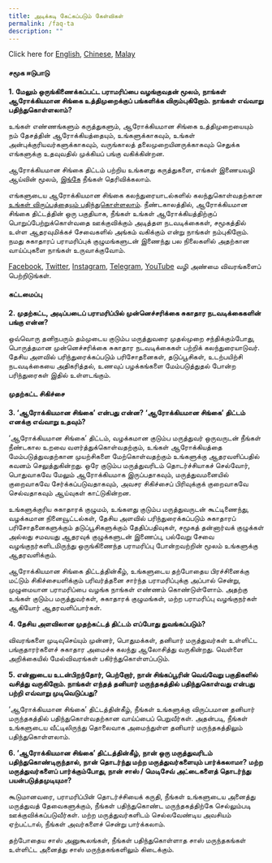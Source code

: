 ```yaml
---
title: அடிக்கடி கேட்கப்படும் கேள்விகள்
permalink: /faq-ta
description: ""
---
```

Click here for [English](/faq), [Chinese](/faq-cn), [Malay](/faq-ml)

#### சமூக ஈடுபாடு

**1.	மேலும் ஒருங்கிணைக்கப்பட்ட பராமரிப்பை வழங்குவதன் மூலம், நாங்கள் ஆரோக்கியமான சிங்கை உத்திமுறைக்குப் பங்களிக்க விரும்புகிறோம். நாங்கள் எவ்வாறு பதிந்துகொள்ளலாம்?**

உங்கள் எண்ணங்களும் கருத்துகளும், ஆரோக்கியமான சிங்கை உத்திமுறையையும் நம் தேசத்தின் ஆரோக்கியத்தையும், உங்களுக்காகவும், உங்கள் அன்புக்குரியவர்களுக்காகவும், வருங்காலத் தலைமுறையினருக்காகவும் செதுக்க எங்களுக்கு உதவுவதில் முக்கியப் பங்கு வகிக்கின்றன.

ஆரோக்கியமான சிங்கை திட்டம் பற்றிய உங்களது கருத்துகளை, எங்கள் இணையவழி ஆய்வின் மூலம், [இங்கே](https://form.gov.sg/#!/6254f4af045bce0012fc5a8b) நீங்கள் தெரிவிக்கலாம்.

எங்களுடைய ஆரோக்கியமான சிங்கை கலந்துரையாடல்களில் கலந்துகொள்வதற்கான [உங்கள் விருப்பத்தையும் பதிந்துகொள்ளலாம்](https://form.gov.sg/#!/6261f202b91a650012d3e3b5). நீண்டகாலத்தில், ஆரோக்கியமான சிங்கை திட்டத்தின் ஒரு பகுதியாக, நீங்கள் உங்கள் ஆரோக்கியத்திற்குப் பொறுப்பேற்றுக்கொள்வதை ஊக்குவிக்கும் அடித்தள நடவடிக்கைகள், சமூகத்தில் உள்ள ஆதரவுமிக்கச் சேவைகளில் அங்கம் வகிக்கும் என்று நாங்கள் நம்புகிறோம். நமது சுகாதாரப் பராமரிப்புக் குழுமங்களுடன் இணைந்து பல நிலைகளில் அதற்கான வாய்ப்புகளை நாங்கள் உருவாக்குவோம்.

[Facebook](https://www.facebook.com/sghealthministry), [Twitter](https://twitter.com/sporeMOH), [Instagram](https://www.instagram.com/moh_singapore/), [Telegram](https://t.me/MOHsingapore), [YouTube](https://www.youtube.com/user/MOHSingapore) வழி அண்மை விவரங்களைப் பெற்றிடுங்கள்.

#### கட்டமைப்பு

**2.	முதற்கட்ட, அடிப்படைப் பராமரிப்பில் முன்னெச்சரிக்கை சுகாதார நடவடிக்கைகளின் பங்கு என்ன?**

ஒவ்வொரு தனிநபரும் தம்முடைய குடும்ப மருத்துவரை முதல்முறை சந்திக்கும்போது, பொருத்தமான முன்னெச்சரிக்கை சுகாதார நடவடிக்கைகள் பற்றிக் கலந்துரையாடுவர். தேசிய அளவில் பரிந்துரைக்கப்படும் பரிசோதனைகள், தடுப்பூசிகள், உடற்பயிற்சி நடவடிக்கையை அதிகரித்தல், உணவுப் பழக்கங்களை மேம்படுத்துதல் போன்ற பரிந்துரைகள் இதில் உள்ளடங்கும்.

#### முதற்கட்ட சிகிச்சை

**3.	‘ஆரோக்கியமான சிங்கை’ என்பது என்ன? ‘ஆரோக்கியமான சிங்கை’ திட்டம் எனக்கு எவ்வாறு உதவும்?**

‘ஆரோக்கியமான சிங்கை’ திட்டம், வழக்கமான குடும்ப மருத்துவர் ஒருவருடன் நீங்கள் நீண்டகால உறவை வளர்த்துக்கொள்வதற்கும், உங்கள் ஆரோக்கியத்தை மேம்படுத்துவதற்கான முயற்சிகளை மேற்கொள்வதற்கும் உங்களுக்கு ஆதரவளிப்பதில் கவனம் செலுத்துகின்றது. ஒரே குடும்ப மருத்துவரிடம் தொடர்ச்சியாகச் செல்வோர், பொதுவாகவே மேலும் ஆரோக்கியமாக இருப்பதாகவும், மருத்துவமனையில் குறைவாகவே சேர்க்கப்படுவதாகவும், அவசர சிகிச்சைப் பிரிவுக்குக் குறைவாகவே செல்வதாகவும் ஆய்வுகள் காட்டுகின்றன.

உங்களுக்குரிய சுகாதாரக் குழுமம், உங்களது குடும்ப மருத்துவருடன் கூட்டிணைந்து, வழக்கமான நினைவூட்டல்கள், தேசிய அளவில் பரிந்துரைக்கப்படும் சுகாதாரப் பரிசோதனைகளுக்கும் தடுப்பூசிகளுக்கும் தேதிப்பதிவுகள், சமூகத் தன்னார்வக் குழுக்கள் அல்லது சமவயது ஆதரவுக் குழுக்களுடன் இணைப்பு, பல்வேறு சேவை வழங்குநர்களிடமிருந்து ஒருங்கிணைந்த பராமரிப்பு போன்றவற்றின் மூலம் உங்களுக்கு ஆதரவளிக்கும். 

ஆரோக்கியமான சிங்கை திட்டத்தின்கீழ், உங்களுடைய தற்போதைய பிரச்சினைக்கு மட்டும் சிகிச்சையளிக்கும் பரிவர்த்தனை சார்ந்த பராமரிப்புக்கு அப்பால் சென்று, முழுமையான பராமரிப்பை வழங்க நாங்கள் எண்ணம் கொண்டுள்ளோம். அதற்கு உங்கள் குடும்ப மருத்துவர்கள், சுகாதாரக் குழுமங்கள், மற்ற பராமரிப்பு வழங்குநர்கள் ஆகியோர் ஆதரவளிப்பார்கள்.

**4.	தேசிய அளவிலான முதற்கட்டத் திட்டம் எப்போது துவங்கப்படும்?**

விவரங்களை முடிவுசெய்யும் முன்னர், பொதுமக்கள், தனியார் மருத்துவர்கள் உள்ளிட்ட பங்குதாரர்களைச் சுகாதார அமைச்சு கலந்து ஆலோசித்து வருகின்றது. வெள்ளை அறிக்கையில் மேல்விவரங்கள் பகிர்ந்துகொள்ளப்படும்.

**5.	என்னுடைய உடன்பிறந்தோர், பெற்றோர், நான் சிங்கப்பூரின் வெவ்வேறு பகுதிகளில் வசித்து வருகிறோம். நாங்கள் எந்தத் தனியார் மருந்தகத்தில் பதிந்துகொள்வது என்பது பற்றி எவ்வாறு முடிவெடுப்பது?**

‘ஆரோக்கியமான சிங்கை’ திட்டத்தின்கீழ், நீங்கள் உங்களுக்கு விருப்பமான தனியார் மருந்தகத்தில் பதிந்துகொள்வதற்கான வாய்ப்பைப் பெறுவீர்கள். அதன்படி, நீங்கள் உங்களுடைய வீட்டிலிருந்து தொலைவாக அமைந்துள்ள தனியார் மருந்தகத்திலும் பதிந்துகொள்ளலாம்.

**6.	‘ஆரோக்கியமான சிங்கை’ திட்டத்தின்கீழ், நான் ஒரு மருத்துவரிடம் பதிந்துகொண்டிருந்தால், நான் தொடர்ந்து மற்ற மருத்துவர்களையும் பார்க்கலாமா? மற்ற மருத்துவர்களைப் பார்க்கும்போது, நான் சாஸ் / மெடிசேவ் அட்டைகளைத் தொடர்ந்து பயன்படுத்தமுடியுமா?**

கூடுமானவரை, பராமரிப்பின் தொடர்ச்சியைக் கருதி, நீங்கள் உங்களுடைய அனைத்து மருத்துவத் தேவைகளுக்கும், நீங்கள் பதிந்துகொண்ட மருந்தகத்திற்கே செல்லும்படி ஊக்குவிக்கப்படுவீர்கள். மற்ற மருத்துவர்களிடம் செல்லவேண்டிய அவசியம் ஏற்பட்டால், நீங்கள் அவர்களைச் சென்று பார்க்கலாம்.

தற்போதைய சாஸ் அனுகூலங்கள், நீங்கள் பதிந்துகொள்ளாத சாஸ் மருந்தகங்கள் உள்ளிட்ட அனைத்து சாஸ் மருந்தகங்களிலும் கிடைக்கும்.